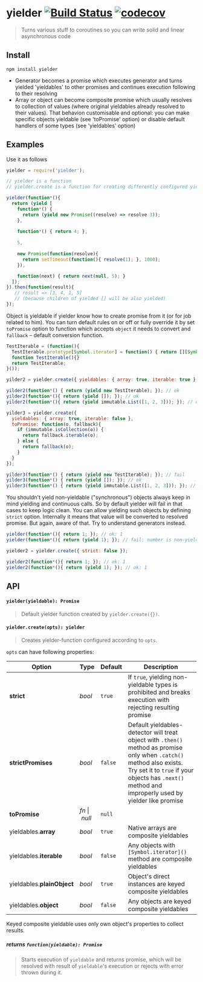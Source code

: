 # yielder [![Build Status](https://travis-ci.org/iagurban/yielder.svg?branch=master)](https://travis-ci.org/iagurban/yielder) [![codecov](https://codecov.io/gh/iagurban/react-linking-model/branch/master/graph/badge.svg)](https://codecov.io/gh/iagurban/yielder)
> Turns various stuff to coroutines so you can write solid and linear asynchronous code

## Install

```shell
npm install yielder
```
- Generator becomes a promise which executes generator and turns yielded 'yieldables' to other promises and continues execution following to their resolving
- Array or object can become composite promise which usually resolves to collection of values (where original yieldables already resolved to their values). That behavion customisable and optional: you can make specific objects yieldable (see 'toPromise' option) or disable default handlers of some types (see 'yieldables' option)

## Examples

Use it as follows

```javascript
yielder = require('yielder');

// yielder is a function
// yielder.create is a function for creating differently configured yielder

yielder(function*(){
  return (yield [
    function*() {
      return (yield new Promise((resolve) => resolve 3));
    },
    
    function*() { return 4; },
    
    5,

    new Promise(function(resolve){
      return setTimeout(function(){ resolve(1); }, 1000);
    }),

    function(next) { return next(null, 5); }
  ]);
}).then(function(result){
   // result => [3, 4, 1, 5]
   // (because children of yielded [] will be also yielded)
});
```


Object is yieldable if yielder know how to create promise from it (or for job related to him). You can turn default rules on or off or fully override it by set `toPromise` option to function which accepts `object` it needs to convert and `fallback` – default conversion function.

```javascript
TestIterable = (function(){
  TestIterable.prototype[Symbol.iterator] = function() { return [][Symbol.iterator](); };
  function TestIterable(){}
  return TestIterable;
}());

yilder2 = yielder.create({ yieldables: { array: true, iterable: true } });

yilder2(function*() { return (yield new TestIterable); }); // ok
yilder2(function*(){ return (yield []); }); // ok
yilder2(function*(){ return (yield immutable.List([1, 2, 3])); }); // ok

yilder3 = yielder.create({
  yieldables: { array: true, iterable: false },
  toPromise: function(o, fallback){
    if (immutable.isCollection(o)) {
      return fallback.iterable(o);
    } else {
      return fallback(o);
    }
  }
});

yilder3(function*() { return (yield new TestIterable); }); // fail
yilder3(function*() { return (yield []); }); // ok
yilder3(function*() { return (yield immutable.List([1, 2, 3])); }); // ok

```


You shouldn't yield non-yieldable ("synchronous") objects always keep in mind yielding and continuous calls. So by default yielder will fail in that cases to keep logic clean. You can allow yielding such objects by defining `strict` option. Internally it means that value will be converted to resolved promise.
But again, aware of that. Try to understand generators instead.

```javascript
yielder(function*(){ return 1; }); // ok: 1
yielder(function*(){ return (yield 1); }); // fail: number is non-yieldable

yielder2 = yielder.create({ strict: false });

yielder2(function*(){ return 1; }); // ok: 1
yielder2(function*(){ return (yield 1); }); // ok: 1
```

## API

#### `yielder(yieldable): Promise`
> Default yielder function created by `yielder.create({})`.

#### `yielder.create(opts): yielder`
> Creates yielder-function configured according to `opts`.

`opts` can have following properties:
  
  | Option | Type | Default | Description |
  | --- | --- | --- | --- |
  | **strict** | _bool_ | `true` | If `true`, yielding non-yieldable types is prohibited and breaks execution with rejecting resulting promise |
  | **strictPromises** | _bool_ | `false` | Default yieldables-detector will treat object with `.then()` method as promise only when `.catch()` method also exists. Try set it to `true` if your objects has `.next()` method and improperly used by yielder like promise |
  | **toPromise** | _fn_&nbsp;\|&nbsp;_null_ | `null` |
  | yieldables.**array**       | _bool_ | `true`  | Native arrays are composite yieldables
  | yieldables.**iterable**    | _bool_ | `false` | Any objects with `[Symbol.iterator]()` method are composite yieldables
  | yieldables.**plainObject** | _bool_ | `true`  | Object's direct instances are keyed composite yieldables
  | yieldables.**object**      | _bool_ | `false` | Any objects are keyed composite yieldables
  
Keyed composite yieldable uses only own object's properties to collect results.

##### _returns_ `function(yieldable): Promise`
> Starts execution of `yieldable` and returns promise, which will be resolved with result of `yieldable`'s execution or rejects with error thrown during it.
